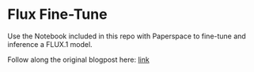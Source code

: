 # Flux Fine-Tune

Use the Notebook included in this repo with Paperspace to fine-tune and inference a FLUX.1 model. 


Follow along the original blogpost here: [link](blog.paperspace.com/fine-tune-flux-schnell-dev/)